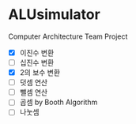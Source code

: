 # ALUsimulator
Computer Architecture Team Project

- [X] 이진수 변환
- [ ] 십진수 변환
- [X] 2의 보수 변환
- [ ] 덧셈 연산
- [ ] 뺄셈 연산
- [ ] 곱셈 by Booth Algorithm
- [ ] 나눗셈
